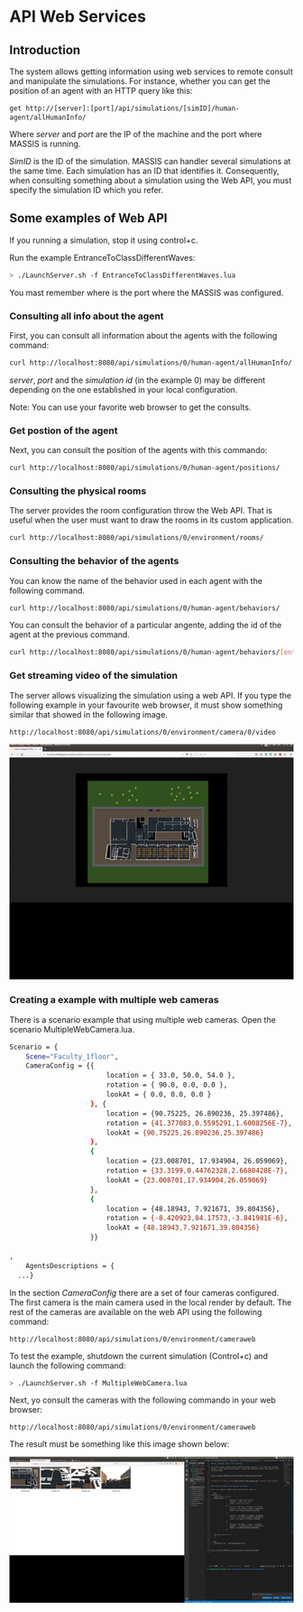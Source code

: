 # API Web Services

## Introduction

The system allows getting information using web services to remote consult and manipulate the simulations. For instance, whether you can get the position of an agent with an HTTP query like this:

```
get http://[server]:[port]/api/simulations/[simID]/human-agent/allHumanInfo/
```

Where *server* and *port* are the IP of the machine and the port where MASSIS is running. 

*SimID* is the ID of the simulation. MASSIS can handler several simulations at the same time. Each simulation has an ID that identifies it. Consequently, when consulting something about a simulation using the Web API, you must specify the simulation ID which you refer.


## Some examples of Web API

If you running a simulation, stop it using control+c.

Run the example EntranceToClassDifferentWaves:

```bash
> ./LaunchServer.sh -f EntranceToClassDifferentWaves.lua
```

You mast remember where is the port where the MASSIS was configured. 


### Consulting all info about the agent

First, you can consult all information about the agents with the following command:


```bash
curl http://localhost:8080/api/simulations/0/human-agent/allHumanInfo/
```


*server*, *port* and the *simulation id* (in the example 0) may be different depending on the one established in your local configuration.

Note: You can use your favorite web browser to get the consults.

### Get postion of the agent

Next, you can consult the position of the agents with this commando:

```bash
curl http://localhost:8080/api/simulations/0/human-agent/positions/
```


### Consulting the physical rooms

The server provides the room configuration throw the Web API. That is useful when the user must want to draw the rooms in its custom application. 

```bash
curl http://localhost:8080/api/simulations/0/environment/rooms/
```


### Consulting the behavior of the agents

You can know the name of the behavior used in each agent with the following command.

```bash
curl http://localhost:8080/api/simulations/0/human-agent/behaviors/
```

You can consult the behavior of a particular angente, adding the id of the agent at the previous command.


```bash
curl http://localhost:8080/api/simulations/0/human-agent/behaviors/[entityID]
```


### Get streaming video of the simulation

The server allows visualizing the simulation using a web API. If you type the following example in your favourite web browser, it must show something similar that showed in the following image.

```
http://localhost:8080/api/simulations/0/environment/camera/0/video
```

![Example of streaming video](img/streaming_video_example.png "Streaming video example")


### Creating a example with multiple web cameras

There is a scenario example that using multiple web cameras. Open the scenario MultipleWebCamera.lua. 

```bash
Scenario = {
    Scene="Faculty_1floor",
    CameraConfig = {{
                        location = { 33.0, 50.0, 54.0 },
                        rotation = { 90.0, 0.0, 0.0 },
                        lookAt = { 0.0, 0.0, 0.0 }
                    }, {
                        location = {90.75225, 26.890236, 25.397486},
                        rotation = {41.377083,0.5595291,1.6008256E-7},
                        lookAt = {90.75225,26.890236,25.397486}
                    },
                    {
                        location = {23.008701, 17.934904, 26.059069},
                        rotation = {33.3199,0.44762328,2.6680428E-7},
                        lookAt = {23.008701,17.934904,26.059069}
                    },
                    {
                        location = {48.18943, 7.921671, 39.804356},
                        rotation = {-8.420923,84.17573,-3.841981E-6},
                        lookAt = {48.18943,7.921671,39.804356}
                    }}

,
    AgentsDescriptions = {
  ...}
```

In the section *CameraConfig* there are a set of four cameras configured. The first camera is the main camera used in the local render by default. The rest of the cameras are available on the web API using the following command:

```
http://localhost:8080/api/simulations/0/environment/cameraweb
```

To test the example, shutdown the current simulation (Control+c) and launch the following command:

```bash
> ./LaunchServer.sh -f MultipleWebCamera.lua
```

Next, yo consult the cameras with the following commando in your web browser:

```
http://localhost:8080/api/simulations/0/environment/cameraweb
```

The result must be something like this image shown below:


![Example of multiple web cameras](img/MultipleWebCameras.png "Streaming video with multiple cameras")

